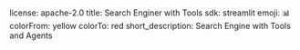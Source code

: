 
license: apache-2.0
title: Search Enginer with Tools
sdk: streamlit
emoji: 📊
colorFrom: yellow
colorTo: red
short_description: Search Engine with Tools and Agents
